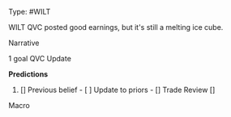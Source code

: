 Type: #WILT 

WILT
QVC posted good earnings, but it's still a melting ice cube. 

Narrative

1 goal
QVC Update

**Predictions**

1) []
Previous belief - 
[ ]
Update to priors - 
[]
Trade Review
[]





Macro
